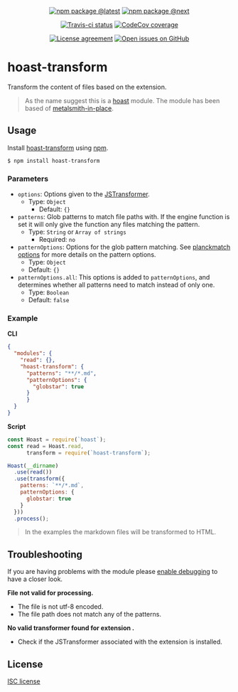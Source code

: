 <div align="center">
  
  [![npm package @latest](https://img.shields.io/npm/v/hoast-transform.svg?label=npm@latest&style=flat-square&maxAge=3600)](https://npmjs.com/package/hoast-transform)
  [![npm package @next](https://img.shields.io/npm/v/hoast-transform/next.svg?label=npm@next&style=flat-square&maxAge=3600)](https://npmjs.com/package/hoast-transform/v/next)
  
  [![Travis-ci status](https://img.shields.io/travis-ci/hoast/hoast-transform.svg?branch=master&label=test%20status&style=flat-square&maxAge=3600)](https://travis-ci.org/hoast/hoast-transform)
  [![CodeCov coverage](https://img.shields.io/codecov/c/github/hoast/hoast-transform/master.svg?label=test%20coverage&style=flat-square&maxAge=3600)](https://codecov.io/gh/hoast/hoast-transform)
  
  [![License agreement](https://img.shields.io/github/license/hoast/hoast-transform.svg?style=flat-square&maxAge=86400)](https://github.com/hoast/hoast-transform/blob/master/LICENSE)
  [![Open issues on GitHub](https://img.shields.io/github/issues/hoast/hoast-transform.svg?style=flat-square&maxAge=86400)](https://github.com/hoast/hoast-transform/issues)
  
</div>

# hoast-transform

Transform the content of files based on the extension.

> As the name suggest this is a [hoast](https://github.com/hoast/hoast#readme) module. The module has been based of [metalsmith-in-place](https://github.com/metalsmith/metalsmith-in-place#readme).

## Usage

Install [hoast-transform](https://npmjs.com/package/hoast-transform) using [npm](https://npmjs.com).

```
$ npm install hoast-transform
```

### Parameters

* `options`: Options given to the [JSTransformer](https://github.com/jstransformers/jstransformer#readme).
  * Type: `Object`
	* Default: `{}`
* `patterns`: Glob patterns to match file paths with. If the engine function is set it will only give the function any files matching the pattern.
  * Type: `String` or `Array of strings`
	* Required: `no`
* `patternOptions`: Options for the glob pattern matching. See [planckmatch options](https://github.com/redkenrok/node-planckmatch#options) for more details on the pattern options.
  * Type: `Object`
  * Default: `{}`
* `patternOptions.all`: This options is added to `patternOptions`, and determines whether all patterns need to match instead of only one.
  * Type: `Boolean`
  * Default: `false`

### Example

**CLI**

```json
{
  "modules": {
    "read": {},
    "hoast-transform": {
      "patterns": "**/*.md",
      "patternOptions": {
        "globstar": true
      }
 	  }
  }
}
```

**Script**

```javascript
const Hoast = require(`hoast`);
const read = Hoast.read,
      transform = require(`hoast-transform`);

Hoast(__dirname)
  .use(read())
  .use(transform({
    patterns: `**/*.md`,
    patternOptions: {
      globstar: true
    }
  }))
  .process();
```

> In the examples the markdown files will be transformed to HTML.

## Troubleshooting

If you are having problems with the module please [enable debugging](https://github.com/hoast/hoast#debugging) to have a closer look.

**File not valid for processing.**
* The file is not utf-8 encoded.
* The file path does not match any of the patterns.

**No valid transformer found for extension <extension>.**
* Check if the JSTransformer associated with the extension is installed.

## License

[ISC license](https://github.com/hoast/hoast-transform/blob/master/LICENSE)